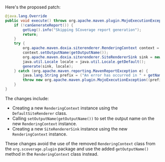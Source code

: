 Here's the proposed patch:

```java
@java.lang.Override
public void execute() throws org.apache.maven.plugin.MojoExecutionException {
    if (!canGenerateReport()) {
        getLog().info("Skipping SCoverage report generation");
        return;
    }
    try {
        org.apache.maven.doxia.siterenderer.RenderingContext context = new org.apache.maven.doxia.siterenderer.DefaultSiteRenderer().getRenderingContext();
        context.setOutputName(getOutputName());
        org.apache.maven.doxia.siterenderer.SiteRendererSink sink = new org.apache.maven.doxia.siterenderer.sink.SiteRendererSink(context);
        java.util.Locale locale = java.util.Locale.getDefault();
        generate(sink, locale);
    } catch (org.apache.maven.reporting.MavenReportException e) {
        java.lang.String prefix = ("An error has occurred in " + getName(java.util.Locale.ENGLISH)) + " report generation";
        throw new org.apache.maven.plugin.MojoExecutionException((prefix + ": ") + e.getMessage(), e);
    }
}
```

The changes include:

* Creating a new `RenderingContext` instance using the `DefaultSiteRenderer` class.
* Calling `setOutputName(getOutputName())` to set the output name on the new `RenderingContext` instance.
* Creating a new `SiteRendererSink` instance using the new `RenderingContext` instance.

These changes avoid the use of the removed `RenderingContext` class from the `org.scoverage.plugin` package and use the added `getOutputName()` method in the `RenderingContext` class instead.